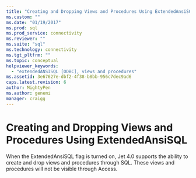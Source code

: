 ```yaml
---
title: "Creating and Dropping Views and Procedures Using ExtendedAnsiSQL | Microsoft Docs"
ms.custom: ""
ms.date: "01/19/2017"
ms.prod: sql
ms.prod_service: connectivity
ms.reviewer: ""
ms.suite: "sql"
ms.technology: connectivity
ms.tgt_pltfrm: ""
ms.topic: conceptual
helpviewer_keywords: 
  - "extendedANSISQL [ODBC], views and procedures"
ms.assetid: 3e67627e-dbf2-4f38-b8bb-956c7dec9ad6
caps.latest.revision: 6
author: MightyPen
ms.author: genemi
manager: craigg
---
```

# Creating and Dropping Views and Procedures Using ExtendedAnsiSQL
When the ExtendedAnsiSQL flag is turned on, Jet 4.0 supports the ability to create and drop views and procedures through SQL. These views and procedures will not be visible through Access.
